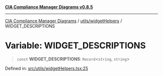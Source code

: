 [**CIA Compliance Manager Diagrams v0.8.5**](../../../README.md)

***

[CIA Compliance Manager Diagrams](../../../modules.md) / [utils/widgetHelpers](../README.md) / WIDGET\_DESCRIPTIONS

# Variable: WIDGET\_DESCRIPTIONS

> `const` **WIDGET\_DESCRIPTIONS**: `Record`\<`string`, `string`\>

Defined in: [src/utils/widgetHelpers.tsx:25](https://github.com/Hack23/cia-compliance-manager/blob/b799ef22d9067d09cc69eaeddf109ac9dcdce934/src/utils/widgetHelpers.tsx#L25)
